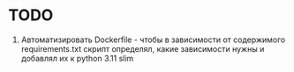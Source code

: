 # TODO
1. Автоматизировать Dockerfile - чтобы в зависимости от содержимого requirements.txt скрипт определял,
какие зависимости нужны и добавлял их к python 3.11 slim

